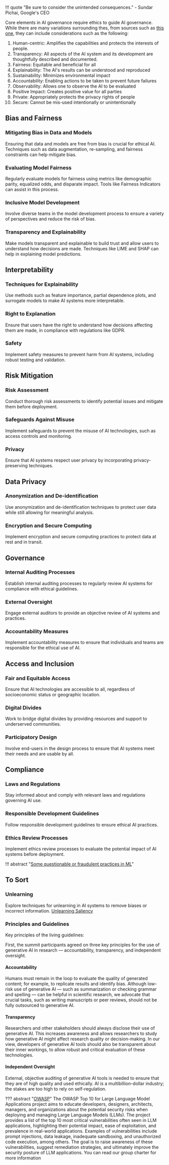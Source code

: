 
!!! quote "Be sure to consider the unintended consequences."
    - Sundar Pichai, Google's CEO




Core elements in AI governance require ethics to guide AI governance. While there are many variations surrounding thes, from sources such as [this one](https://www.pdpc.gov.sg/-/media/files/pdpc/pdf-files/resource-for-organisation/ai/sgmodelaigovframework2.pdf), they can include considerations such as the following:

1. Human-centric: Amplifies the capabilities and protects the interests of people. 
2. Transparency: All aspects of the AI system and its development are thoughtfully described and documented.
3. Fairness: Equitable and beneficial for all
4. Explainability: The AI's results can be understood and reproduced
5. Sustainability: Minimizes environmental impact
6. Accountability: Enabling actions to be taken to prevent future failures
7. Observability: Allows one to observe the AI to be evaluated
8. Positive Impact: Creates positive value for all parties
9. Private: Appropriately protects the privacy rights of people
10. Secure: Cannot be mis-used intentionally or unintentionally



## Bias and Fairness

### Mitigating Bias in Data and Models
Ensuring that data and models are free from bias is crucial for ethical AI. Techniques such as data augmentation, re-sampling, and fairness constraints can help mitigate bias.

### Evaluating Model Fairness
Regularly evaluate models for fairness using metrics like demographic parity, equalized odds, and disparate impact. Tools like Fairness Indicators can assist in this process.

### Inclusive Model Development
Involve diverse teams in the model development process to ensure a variety of perspectives and reduce the risk of bias.

### Transparency and Explainability
Make models transparent and explainable to build trust and allow users to understand how decisions are made. Techniques like LIME and SHAP can help in explaining model predictions.

## Interpretability

### Techniques for Explainability
Use methods such as feature importance, partial dependence plots, and surrogate models to make AI systems more interpretable.

### Right to Explanation
Ensure that users have the right to understand how decisions affecting them are made, in compliance with regulations like GDPR.

### Safety
Implement safety measures to prevent harm from AI systems, including robust testing and validation.

## Risk Mitigation

### Risk Assessment
Conduct thorough risk assessments to identify potential issues and mitigate them before deployment.

### Safeguards Against Misuse
Implement safeguards to prevent the misuse of AI technologies, such as access controls and monitoring.

### Privacy
Ensure that AI systems respect user privacy by incorporating privacy-preserving techniques.

## Data Privacy

### Anonymization and De-identification
Use anonymization and de-identification techniques to protect user data while still allowing for meaningful analysis.

### Encryption and Secure Computing
Implement encryption and secure computing practices to protect data at rest and in transit.

## Governance

### Internal Auditing Processes
Establish internal auditing processes to regularly review AI systems for compliance with ethical guidelines.

### External Oversight
Engage external auditors to provide an objective review of AI systems and practices.

### Accountability Measures
Implement accountability measures to ensure that individuals and teams are responsible for the ethical use of AI.

## Access and Inclusion

### Fair and Equitable Access
Ensure that AI technologies are accessible to all, regardless of socioeconomic status or geographic location.

### Digital Divides
Work to bridge digital divides by providing resources and support to underserved communities.

### Participatory Design
Involve end-users in the design process to ensure that AI systems meet their needs and are usable by all.

## Compliance

### Laws and Regulations
Stay informed about and comply with relevant laws and regulations governing AI use.

### Responsible Development Guidelines
Follow responsible development guidelines to ensure ethical AI practices.

### Ethics Review Processes
Implement ethics review processes to evaluate the potential impact of AI systems before deployment.

!!! abstract "[Some questionable or fraudulent practices in ML](https://arxiv.org/pdf/2407.12220)"

## To Sort

### Unlearning
Explore techniques for unlearning in AI systems to remove biases or incorrect information. [Unlearning Saliency](https://github.com/optml-group/unlearn-saliency)

### Principles and Guidelines
Key principles of the living guidelines:

First, the summit participants agreed on three key principles for the use of generative AI in research — accountability, transparency, and independent oversight.

#### Accountability
Humans must remain in the loop to evaluate the quality of generated content; for example, to replicate results and identify bias. Although low-risk use of generative AI — such as summarization or checking grammar and spelling — can be helpful in scientific research, we advocate that crucial tasks, such as writing manuscripts or peer reviews, should not be fully outsourced to generative AI.

#### Transparency
Researchers and other stakeholders should always disclose their use of generative AI. This increases awareness and allows researchers to study how generative AI might affect research quality or decision-making. In our view, developers of generative AI tools should also be transparent about their inner workings, to allow robust and critical evaluation of these technologies.

#### Independent Oversight
External, objective auditing of generative AI tools is needed to ensure that they are of high quality and used ethically. AI is a multibillion-dollar industry; the stakes are too high to rely on self-regulation.

??? abstract "[OWASP](https://owasp.org/www-project-top-10-for-large-language-model-applications/)"
    The OWASP Top 10 for Large Language Model Applications project aims to educate developers, designers, architects, managers, and organizations about the potential security risks when deploying and managing Large Language Models (LLMs). The project provides a list of the top 10 most critical vulnerabilities often seen in LLM applications, highlighting their potential impact, ease of exploitation, and prevalence in real-world applications. Examples of vulnerabilities include prompt injections, data leakage, inadequate sandboxing, and unauthorized code execution, among others. The goal is to raise awareness of these vulnerabilities, suggest remediation strategies, and ultimately improve the security posture of LLM applications. You can read our group charter for more information
